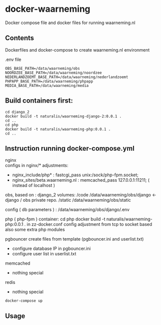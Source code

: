 docker-waarneming
====================

Docker compose file and docker files for running waarneming.nl

Contents
-------------
Dockerfiles and docker-compose to create waarneming.nl environment


.env file
```
OBS_BASE_PATH=/data/waarneming/obs
NOORDZEE_BASE_PATH=/data/waarneming/noordzee
NEDERLANDZOEMT_BASE_PATH=/data/waarneming/nederlandzoemt
PHPAPP_BASE_PATH=/data/waarneming/phpapp
MEDIA_BASE_PATH=/data/waarneming/media
```

Build containers first: 
-------------

```
cd django_2
docker build -t naturalis/waarneming-django-2:0.0.1 .
cd ..
cd php
docker build -t naturalis/waarneming-php:0.0.1 .
cd ..
```

Instruction running docker-compose.yml
-------------
nginx  
  configs in nginx/*
adjustments: 
- nginx_include/php* : fastcgi_pass            unix:/sock/php-fpm.socket;
- nginx_sites/beta.waarneming.nl : memcached_pass 127.0.0.1:11211;  ( instead of localhost ) 


obs, based on : django_2
volumes: 
/code   /data/waarneming/obs/django  <-  django / obs private repo. 
/static /data/waarneming/obs/static

config ( db parameters ) : /data/waarneming/obs/django/.env

php  ( php-fpm )
container: 
cd php
docker build -t naturalis/waarneming-php:0.0.1 .
in zz-docker.conf config adjustment from tcp to socket based
also some extra php modules 

pgbouncer
create files from template  (pgbouncer.ini and userlist.txt)
- configure database IP in pgbouncer.ini 
- configure user list in userlist.txt

memcached
- nothing special

redis
- nothing special


````
docker-compose up
````

Usage
-------------

````


````

